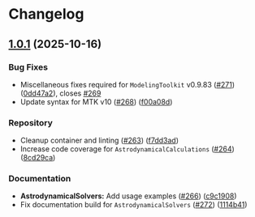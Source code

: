 # Changelog

## [1.0.1](https://github.com/JuliaAstro/GeneralAstrodynamics.jl/compare/AstrodynamicalSolvers-v1.0.0...AstrodynamicalSolvers-v1.0.1) (2025-10-16)


### Bug Fixes

* Miscellaneous fixes required for `ModelingToolkit` v0.9.83 ([#271](https://github.com/JuliaAstro/GeneralAstrodynamics.jl/issues/271)) ([0dd47a2](https://github.com/JuliaAstro/GeneralAstrodynamics.jl/commit/0dd47a27d6d7f8d7d0e593bb33ef2a9274afd437)), closes [#269](https://github.com/JuliaAstro/GeneralAstrodynamics.jl/issues/269)
* Update syntax for MTK v10 ([#268](https://github.com/JuliaAstro/GeneralAstrodynamics.jl/issues/268)) ([f00a08d](https://github.com/JuliaAstro/GeneralAstrodynamics.jl/commit/f00a08de022cb87d9116faba45a5d2139b731487))


### Repository

* Cleanup container and linting ([#263](https://github.com/JuliaAstro/GeneralAstrodynamics.jl/issues/263)) ([f7dd3ad](https://github.com/JuliaAstro/GeneralAstrodynamics.jl/commit/f7dd3ad08fecf741b8f7bb77f353b200707f0752))
* Increase code coverage for `AstrodynamicalCalculations` ([#264](https://github.com/JuliaAstro/GeneralAstrodynamics.jl/issues/264)) ([8cd29ca](https://github.com/JuliaAstro/GeneralAstrodynamics.jl/commit/8cd29ca107d008eddfba16d737757c8bb6b55800))


### Documentation

* **AstrodynamicalSolvers:** Add usage examples ([#266](https://github.com/JuliaAstro/GeneralAstrodynamics.jl/issues/266)) ([c9c1908](https://github.com/JuliaAstro/GeneralAstrodynamics.jl/commit/c9c1908ca22d3269f043f7ef96d0358d818338a6))
* Fix documentation build for `AstrodynamicalSolvers` ([#272](https://github.com/JuliaAstro/GeneralAstrodynamics.jl/issues/272)) ([1114b41](https://github.com/JuliaAstro/GeneralAstrodynamics.jl/commit/1114b41c202180761936ba094951a7a73344e6d0))
